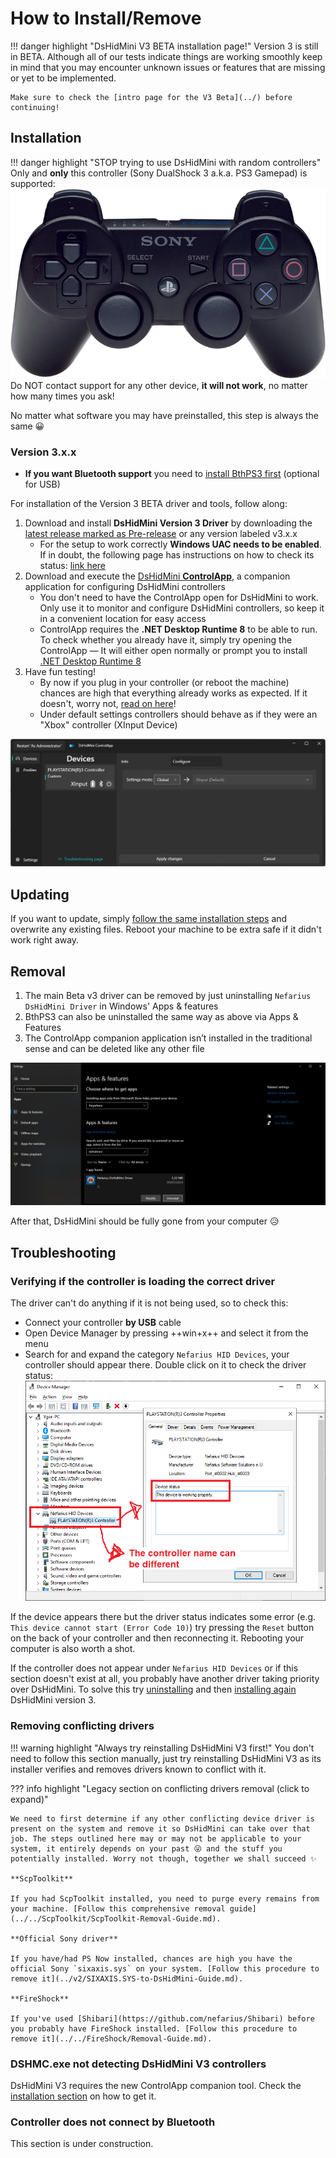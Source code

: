 # How to Install/Remove

!!! danger highlight "DsHidMini V3 BETA installation page!"
    Version 3 is still in BETA. Although all of our tests indicate things are working smoothly keep in mind that you may encounter unknown issues or features that are missing or yet to be implemented.

    Make sure to check the [intro page for the V3 Beta](../) before continuing!

## Installation

!!! danger highlight "STOP trying to use DsHidMini with random controllers"
    Only and **only** this controller (Sony DualShock 3 a.k.a. PS3 Gamepad) is supported:  
    ![ds3](images/dualshock-3-resized.png)  
    Do NOT contact support for any other device, **it will not work**, no matter how many times you ask!

No matter what software you may have preinstalled, this step is always the same 😀

### Version 3.x.x

- **If you want Bluetooth support** you need to [install BthPS3 first](https://github.com/nefarius/BthPS3/releases/latest) (optional for USB)

For installation of the Version 3 BETA driver and tools, follow along:

1. Download and install **DsHidMini Version 3 Driver** by downloading the [latest release marked as Pre-release](https://github.com/nefarius/DsHidMini/releases) or any version labeled v3.x.x
    - For the setup to work correctly **Windows UAC needs to be enabled**. If in doubt, the following page has instructions on how to check its status: [link here](https://articulate.com/support/article/how-to-turn-user-account-control-on-or-off-in-windows-10)
2. Download and execute the [DsHidMini **ControlApp**](https://buildbot.nefarius.at/builds/DsHidMini/latest/bin/ControlApp.exe), a companion application for configuring DsHidMini controllers
    - You don't need to have the ControlApp open for DsHidMini to work. Only use it to monitor and configure DsHidMini controllers, so keep it in a convenient location for easy access
    - ControlApp requires the **.NET Desktop Runtime 8** to be able to run. To check whether you already have it, simply try opening the ControlApp — It will either open normally or prompt you to install [.NET Desktop Runtime 8](https://dotnet.microsoft.com/en-us/download/dotnet/8.0)
3. Have fun testing!
    - By now if you plug in your controller (or reboot the machine) chances are high that everything already works as expected. If it doesn't, worry not, [read on here](#troubleshooting)!
    - Under default settings controllers should behave as if they were an "Xbox" controller (XInput Device)

![controlapp-preview-image.jpg](images/controlapp-preview-image.jpg)

## Updating

If you want to update, simply [follow the same installation steps](#installation) and overwrite any existing files. Reboot your machine to be extra safe if it didn't work right away.

## Removal

1. The main Beta v3 driver can be removed by just uninstalling `Nefarius DsHidMini Driver` in Windows' Apps & features
2. BthPS3 can also be uninstalled the same way as above via Apps & Features
3. The ControlApp companion application isn’t installed in the traditional sense and can be deleted like any other file

![ApplicationFrameHost_nFtPcyobyf.png](images/ApplicationFrameHost_nFtPcyobyf.png)

After that, DsHidMini should be fully gone from your computer 😥

## Troubleshooting

### Verifying if the controller is loading the correct driver

The driver can't do anything if it is not being used, so to check this:

- Connect your controller **by USB** cable
- Open Device Manager by pressing ++win+x++ and select it from the menu
- Search for and expand the category `Nefarius HID Devices`, your controller should appear there. Double click on it to check the driver status:  
![DsHidMini_DeviceManager](images/DsHidMini_Correctly_Loaded.png)

If the device appears there but the driver status indicates some error (e.g. `This device cannot start (Error Code 10)`) try pressing the `Reset` button on the back of your controller and then reconnecting it. Rebooting your computer is also worth a shot.

If the controller does not appear under `Nefarius HID Devices` or if this section doesn't exist at all, you probably have another driver taking priority over DsHidMini. To solve this try [uninstalling](#removal) and then [installing again](#installation) DsHidMini version 3.

### Removing conflicting drivers

!!! warning highlight "Always try reinstalling DsHidMini V3 first!"
    You don't need to follow this section manually, just try reinstalling DsHidMini V3 as its installer verifies and removes drivers known to conflict with it.

??? info highlight "Legacy section on conflicting drivers removal (click to expand)"

    We need to first determine if any other conflicting device driver is present on the system and remove it so DsHidMini can take over that job. The steps outlined here may or may not be applicable to your system, it entirely depends on your past 😜 and the stuff you potentially installed. Worry not though, together we shall succeed ✨

    **ScpToolkit**

    If you had ScpToolkit installed, you need to purge every remains from your machine. [Follow this comprehensive removal guide](../../ScpToolkit/ScpToolkit-Removal-Guide.md).

    **Official Sony driver**

    If you have/had PS Now installed, chances are high you have the official Sony `sixaxis.sys` on your system. [Follow this procedure to remove it](../v2/SIXAXIS.SYS-to-DsHidMini-Guide.md).

    **FireShock**

    If you've used [Shibari](https://github.com/nefarius/Shibari) before you probably have FireShock installed. [Follow this procedure to remove it](../../FireShock/Removal-Guide.md).

### DSHMC.exe not detecting DsHidMini V3 controllers

DsHidMini V3 requires the new ControlApp companion tool. Check the [installation section](#installation) on how to get it.

### Controller does not connect by Bluetooth

This section is under construction.
